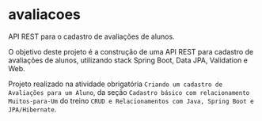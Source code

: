 # avaliacoes
API REST para o cadastro de avaliações de alunos.

O objetivo deste projeto é a construção de uma API REST para cadastro de avaliações de alunos, utilizando stack Spring Boot, Data JPA, Validation e Web.

Projeto realizado na atividade obrigatória `Criando um cadastro de Avaliações para um Aluno`, da seção `Cadastro básico com relacionamento Muitos-para-Um` do treino `CRUD e Relacionamentos com Java, Spring Boot e JPA/Hibernate`.
